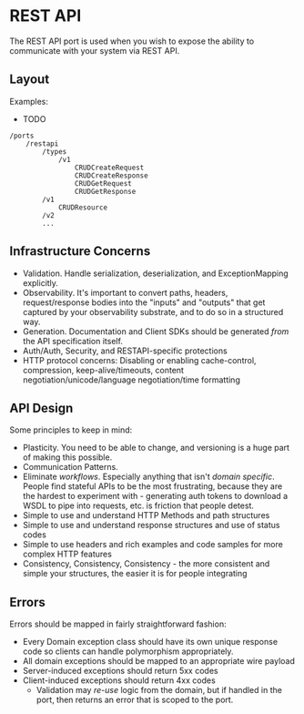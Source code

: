 # REST API

The REST API port is used when you wish to expose the ability to communicate with your system via REST API.

## Layout

Examples:

* TODO

```text
/ports
    /restapi
        /types
            /v1
                CRUDCreateRequest
                CRUDCreateResponse
                CRUDGetRequest
                CRUDGetResponse
        /v1
            CRUDResource
        /v2
        ...
```

## Infrastructure Concerns

* Validation.  Handle serialization, deserialization, and ExceptionMapping explicitly.
* Observability.  It's important to convert paths, headers, request/response bodies into the "inputs" and "outputs" that get captured by your observability substrate, and to do so in a structured way.
* Generation.  Documentation and Client SDKs should be generated _from_ the API specification itself.
* Auth/Auth, Security, and RESTAPI-specific protections
* HTTP protocol concerns: Disabling or enabling cache-control, compression, keep-alive/timeouts, content negotiation/unicode/language negotiation/time formatting

## API Design

Some principles to keep in mind:

* Plasticity.  You need to be able to change, and versioning is a huge part of making this possible.
* Communication Patterns.
* Eliminate _workflows_.  Especially anything that isn't _domain specific_.  People find stateful APIs to be the most frustrating, because they are the hardest to experiment with - generating auth tokens to download a WSDL to pipe into requests, etc. is friction that people detest.
* Simple to use and understand HTTP Methods and path structures
* Simple to use and understand response structures and use of status codes
* Simple to use headers and rich examples and code samples for more complex HTTP features
* Consistency, Consistency, Consistency - the more consistent and simple your structures, the easier it is for people integrating

## Errors

Errors should be mapped in fairly straightforward fashion:

* Every Domain exception class should have its own unique response code so clients can handle polymorphism appropriately.
* All domain exceptions should be mapped to an appropriate wire payload
* Server-induced exceptions should return 5xx codes
* Client-induced exceptions should return 4xx codes
  * Validation may _re-use_ logic from the domain, but if handled in the port, then returns an error that is scoped to the port.

